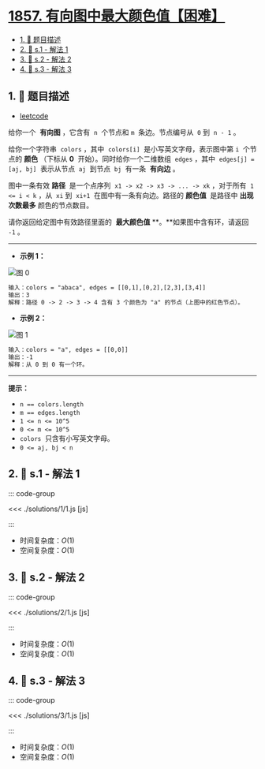 # [1857. 有向图中最大颜色值【困难】](https://github.com/tnotesjs/TNotes.leetcode/tree/main/notes/1857.%20%E6%9C%89%E5%90%91%E5%9B%BE%E4%B8%AD%E6%9C%80%E5%A4%A7%E9%A2%9C%E8%89%B2%E5%80%BC%E3%80%90%E5%9B%B0%E9%9A%BE%E3%80%91)

<!-- region:toc -->

- [1. 📝 题目描述](#1--题目描述)
- [2. 🎯 s.1 - 解法 1](#2--s1---解法-1)
- [3. 🎯 s.2 - 解法 2](#3--s2---解法-2)
- [4. 🎯 s.3 - 解法 3](#4--s3---解法-3)

<!-- endregion:toc -->

## 1. 📝 题目描述

- [leetcode](https://leetcode.cn/problems/largest-color-value-in-a-directed-graph/)

给你一个  **有向图** ，它含有  `n`  个节点和 `m`  条边。节点编号从  `0` 到  `n - 1` 。

给你一个字符串  `colors` ，其中  `colors[i]`  是小写英文字母，表示图中第 `i`  个节点的 **颜色** （下标从 **0**  开始）。同时给你一个二维数组  `edges` ，其中  `edges[j] = [aj, bj]`  表示从节点  `aj`  到节点  `bj`  有一条  **有向边** 。

图中一条有效 **路径**  是一个点序列  `x1 -> x2 -> x3 -> ... -> xk` ，对于所有  `1 <= i < k` ，从  `xi` 到  `xi+1`  在图中有一条有向边。路径的 **颜色值**  是路径中 **出现次数最多** 颜色的节点数目。

请你返回给定图中有效路径里面的  **最大颜色值** **。**如果图中含有环，请返回 `-1` 。

---

- **示例 1：**

![图 0](https://cdn.jsdelivr.net/gh/tnotesjs/imgs@main/2025-09-25-12-36-23.png)

```txt
输入：colors = "abaca", edges = [[0,1],[0,2],[2,3],[3,4]]
输出：3
解释：路径 0 -> 2 -> 3 -> 4 含有 3 个颜色为 "a" 的节点（上图中的红色节点）。
```

- **示例 2：**

![图 1](https://cdn.jsdelivr.net/gh/tnotesjs/imgs@main/2025-09-25-12-36-27.png)

```txt
输入：colors = "a", edges = [[0,0]]
输出：-1
解释：从 0 到 0 有一个环。
```

---

**提示：**

- `n == colors.length`
- `m == edges.length`
- `1 <= n <= 10^5`
- `0 <= m <= 10^5`
- `colors`  只含有小写英文字母。
- `0 <= aj, bj < n`

## 2. 🎯 s.1 - 解法 1

::: code-group

<<< ./solutions/1/1.js [js]

:::

- 时间复杂度：$O(1)$
- 空间复杂度：$O(1)$

## 3. 🎯 s.2 - 解法 2

::: code-group

<<< ./solutions/2/1.js [js]

:::

- 时间复杂度：$O(1)$
- 空间复杂度：$O(1)$

## 4. 🎯 s.3 - 解法 3

::: code-group

<<< ./solutions/3/1.js [js]

:::

- 时间复杂度：$O(1)$
- 空间复杂度：$O(1)$
